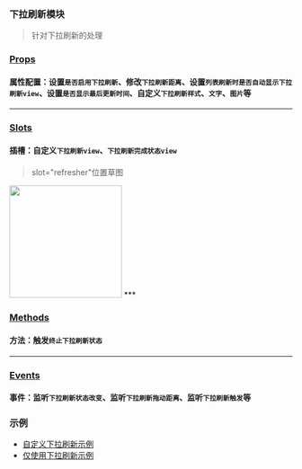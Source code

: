 ### 下拉刷新模块
> 针对下拉刷新的处理

### [Props](/api/props/refresher.html)
#### 属性配置：设置`是否启用下拉刷新`、修改`下拉刷新距离`、设置`列表刷新时是否自动显示下拉刷新view`、设置`是否显示最后更新时间`、自定义`下拉刷新样式`、`文字`、`图片`等
***
### [Slots](/api/slot/main.html#下拉刷新slot)
#### 插槽：自定义`下拉刷新view`、`下拉刷新完成状态view`  
> slot="refresher"位置草图   
<img src="/img/pic_refresher.png" width="200"/>  
***

### [Methods](/api/methods/main.html#下拉刷新相关方法)
#### 方法：触发`终止下拉刷新状态`
***
### [Events](/api/events/main.html#下拉刷新相关事件)
#### 事件：监听`下拉刷新状态改变`、监听`下拉刷新拖动距离`、监听`下拉刷新触发`等

### 示例
* [自定义下拉刷新示例](/start/use.html#自定义下拉刷新view示例)
* [仅使用下拉刷新示例](/start/use.html#仅使用下拉刷新示例)